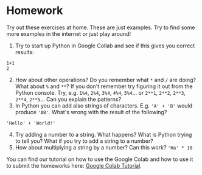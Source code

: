 
# Homework

Try out these exercises at home. These are just examples. Try to find some more examples in the internet or just play around!

1. Try to start up Python in Google Collab and see if this gives you correct results:
```pycon
1+1
2
```
2. How about other operations? Do you remember what `*` and `/` are doing? What about `%` and `**`?
If you don't remember try figuring it out from the Python console. Try, e.g. `1%4`, `2%4`, `3%4`, `4%4`, `5%4`... or `2**1`, `2**2`, `2**3`, `2**4`, `2**5`... Can you explain the patterns?
3. In Python you can add also strings of characters. E.g. `'A' + 'B'` would produce `'AB'`. What's wrong with the result of the following?
```pycon
'Hello' + 'World!'
```
4. Try adding a number to a string. What happens? What is Python trying to tell you? What if you try to add a string to a number?
5. How about multiplying a string by a number? Can this work? `'Ha' * 10`


You can find our tutorial on how to use the Google Colab and how to use it to submit the homeworks here: [Google Colab Tutorial](//drive.google.com/file/d/1KPlvbwGpIe8HQVkancKk6wuTwhV5VkRc/view).
